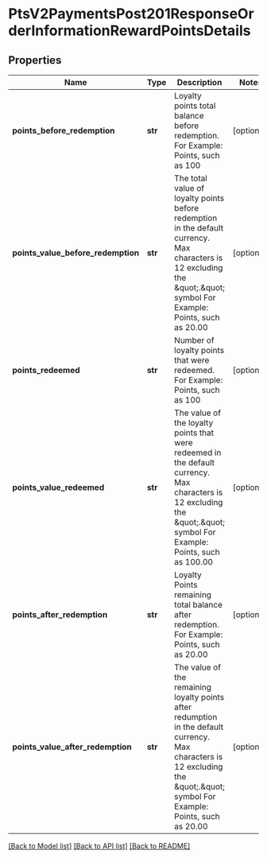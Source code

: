# PtsV2PaymentsPost201ResponseOrderInformationRewardPointsDetails

## Properties
Name | Type | Description | Notes
------------ | ------------- | ------------- | -------------
**points_before_redemption** | **str** | Loyalty points total balance before redemption. For Example: Points, such as 100  | [optional] 
**points_value_before_redemption** | **str** | The total value of loyalty points before redemption in the default currency. Max characters is 12 excluding the \&quot;.\&quot; symbol For Example: Points, such as 20.00  | [optional] 
**points_redeemed** | **str** | Number of loyalty points that were redeemed. For Example: Points, such as 100  | [optional] 
**points_value_redeemed** | **str** | The value of the loyalty points that were redeemed in the default currency. Max characters is 12 excluding the \&quot;.\&quot; symbol For Example: Points, such as 100.00  | [optional] 
**points_after_redemption** | **str** | Loyalty Points remaining total balance after redemption. For Example: Points, such as 20.00  | [optional] 
**points_value_after_redemption** | **str** | The value of the remaining loyalty points after redumption in the default currency. Max characters is 12 excluding the \&quot;.\&quot; symbol For Example: Points, such as 20.00  | [optional] 

[[Back to Model list]](../README.md#documentation-for-models) [[Back to API list]](../README.md#documentation-for-api-endpoints) [[Back to README]](../README.md)


